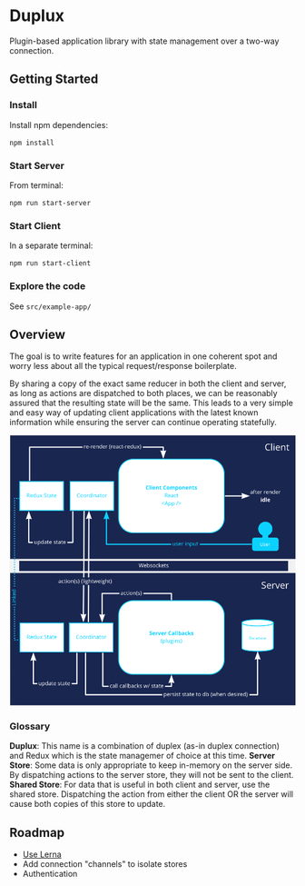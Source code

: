 # Duplux
Plugin-based application library with state management over a two-way connection.

## Getting Started
### Install
Install npm dependencies:

    npm install

### Start Server
From terminal:

    npm run start-server

### Start Client
In a separate terminal:

    npm run start-client

### Explore the code
See `src/example-app/`

## Overview
The goal is to write features for an application in one coherent spot and worry less about all the typical request/response boilerplate.

By sharing a copy of the exact same reducer in both the client and server, as long as actions are dispatched to both places, we can be reasonably assured that the resulting state will be the same. This leads to a very simple and easy way of updating client applications with the latest known information while ensuring the server can continue operating statefully.

![Duplux architecture](docs/architecture.png?raw=true "Duplux Architecture")

### Glossary
**Duplux**: This name is a combination of duplex (as-in duplex connection) and Redux which is the state managemer of choice at this time.
**Server Store**: Some data is only appropriate to keep in-memory on the server side. By dispatching actions to the server store, they will not be sent to the client.
**Shared Store**: For data that is useful in both client and server, use the shared store. Dispatching the action from either the client OR the server will cause both copies of this store to update.

## Roadmap
- [Use Lerna](https://github.com/lerna/lerna)
- Add connection "channels" to isolate stores
- Authentication
